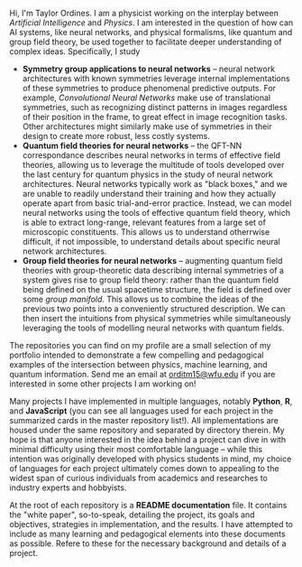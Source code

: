 Hi, I'm Taylor Ordines. I am a physicist working on the interplay between *Artificial Intelligence* and *Physics*.
I am interested in the question of how can AI systems, like neural networks, and physical formalisms, like quantum and group field theory, be used together to facilitate deeper understanding of complex ideas.
Specifically, I study
- **Symmetry group applications to neural networks** &ndash; neural network architectures with known symmetries leverage internal implementations of these symmetries to produce phenomenal predictive outputs. For example, *Convolutional Neural Networks* make use of translational symmetries, such as recognizing distinct patterns in images regardless of their position in the frame, to great effect in image recognition tasks. Other architectures might similarly make use of symmetries in their design to create more robust, less costly systems.
- **Quantum field theories for neural networks** &ndash; the QFT-NN correspondance describes neural networks in terms of effective field theories, allowing us to leverage the multitude of tools developed over the last century for quantum physics in the study of neural network architectures. Neural networks typically work as "black boxes," and we are unable to readily understand their training and how they actually operate apart from basic trial-and-error practice. Instead, we can model neural networks using the tools of effective quantum field theory, which is able to extract long-range, relevant features from a large set of microscopic constituents. This allows us to understand otherrwise difficult, if not impossible, to understand details about specific neural network architectures.
- **Group field theories for neural networks** &ndash; augmenting quantum field theories with group-theoretic data describing internal symmetries of a system gives rise to group field theory: rather than the quantum field being defined on the usual spacetime structure, the field is defined over some *group manifold*. This allows us to combine the ideas of the previous two points into a conveniently structured description. We can then insert the intuitions from physical symmetries while simultaneously leveraging the tools of modelling neural networks with quantum fields.


The repositories you can find on my profile are a small selection of my portfolio intended to demonstrate a few compelling and pedagogical examples of the intersection between physics, machine learning, and quantum information. Send me an email at orditm15@wfu.edu if you are interested in some other projects I am working on!

Many projects I have implemented in multiple languages, notably **Python**, **R**, and **JavaScript** (you can see all languages used for each project in the summarized cards in the master repository list!). All implementations are housed under the same repository and separated by directory therein. My hope is that anyone interested in the idea behind a project can dive in with minimal difficulty using their most comfortable language &ndash; while this intention was originally developed with physics students in mind, my choice of languages for each project ultimately comes down to appealing to the widest span of curious individuals from academics and researches to industry experts and hobbyists.

At the root of each repository is a **README documentation** file. It contains the "white paper", so-to-speak, detailing the project, its goals and objectives, strategies in implementation, and the results. I have attempted to include as many learning and pedagogical elements into these documents as possible. Refere to these for the necessary background and details of a project.
